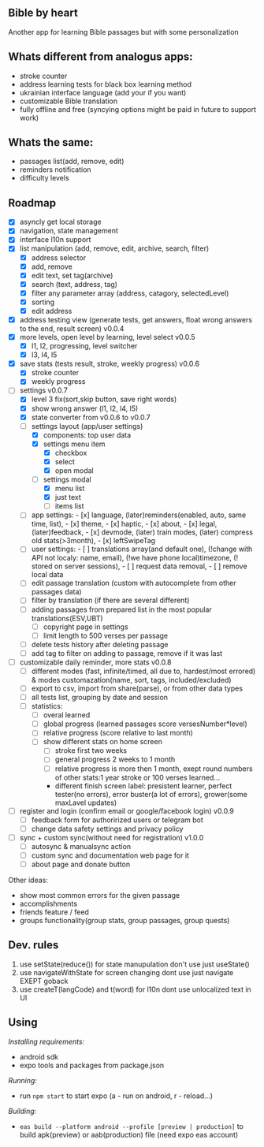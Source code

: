 Bible by heart
---

Another app for learning Bible passages but with some personalization

Whats different from analogus apps:
---

- stroke counter 
- address learning tests for black box learning method
- ukrainian interface language (add your if you want)
- customizable Bible translation
- fully offline and free (syncying options might be paid in future to support work)

Whats the same:
---

- passages list(add, remove, edit)
- reminders notification
- difficulty levels

Roadmap
---

- [x] asyncly get local storage
- [x] navigation, state management
- [x] interface l10n support
- [x] list manipulation (add, remove, edit, archive, search, filter)
  - [x] address selector
  - [x] add, remove
  - [x] edit text, set tag(archive)
  - [x] search (text, address, tag)
  - [x] filter any parameter array (address, catagory, selectedLevel)
  - [x] sorting
  - [x] edit address
- [x] address testing view (generate tests, get answers, float wrong answers to the end, result screen) v0.0.4
- [x] more levels, open level by learning, level select v0.0.5
  - [x] l1, l2, progressing, level switcher
  - [x] l3, l4, l5
- [x] save stats (tests result, stroke, weekly progress) v0.0.6
  - [x] stroke counter
  - [x] weekly progress
- [ ] settings v0.0.7
  - [x] level 3 fix(sort,skip button, save right words)
  - [x] show wrong answer (l1, l2, l4, l5)
  - [x] state converter from v0.0.6 to v0.0.7
  - [ ] settings layout (app/user settings)
    - [x] components: top user data
    - [x] settings menu item
      - [x] checkbox
      - [x] select
      - [x] open modal
    - [ ] settings modal
      - [x] menu list 
      - [x] just text
      - [ ] items list
  - [ ] app settings: - [x] language, (later)reminders(enabled, auto, same time, list), - [x] theme, - [x] haptic, - [x]  about, - [x] legal, (later)feedback, - [x] devmode, (later) train modes, (later) compress old stats(>3month), - [x] leftSwipeTag
  - [ ] user settings:  - [ ] translations array(and default one), (!change with API not localy: name, email), (!we have phone local)timezone, (! stored on server sessions), - [ ] request data removal, - [ ] remove local data
  - [ ] edit passage translation (custom with autocomplete from other passages data)
  - [ ] filter by translation (if there are several different)
  - [ ] adding passages from prepared list in the most popular translations(ESV,UBT)
    - [ ] copyright page in settings
    - [ ] limit length to 500 verses per passage
  - [ ] delete tests history after deleting passage 
  - [ ] add tag to filter on adding to passage, remove if it was last
- [ ] customizable daily reminder, more stats v0.0.8
  - [ ] different modes (fast, infinite/timed, all due to, hardest/most errored) & modes customazation(name, sort, tags, included/excluded)
  - [ ] export to csv, import from share(parse), or from other data types
  - [ ] all tests list, grouping by date and session
  - [ ] statistics:
    - [ ] overal learned
    - [ ] global progress (learned passages score versesNumber*level)
    - [ ] relative progress (score relative to last month)
    - [ ] show different stats on home screen
      - [ ] stroke first two weeks
      - [ ] general progress 2 weeks to 1 month
      - [ ] relative progress is more then 1 month, exept round numbers of other stats:1 year stroke or 100 verses learned...
      - different finish screen label: presistent learner, perfect tester(no errors), error buster(a lot of errors), grower(some maxLavel updates)
- [ ] register and login (confirm email or google/facebook login) v0.0.9
  - [ ] feedback form for authorirized users or telegram bot
  - [ ] change data safety settings and privacy policy
- [ ] sync + custom sync(without need for registration) v1.0.0
  - [ ] autosync & manualsync action
  - [ ] custom sync and documentation web page for it
  - [ ] about page and donate button

Other ideas:
- show most common errors for the given passage
- accomplishments
- friends feature / feed
- groups functionality(group stats, group passages, group quests)
 
Dev. rules
---
1. use setState(reduce()) for state manupulation don't use just useState()
2. use navigateWithState for screen changing dont use just navigate EXEPT goback
3. use createT(langCode) and t(word) for l10n dont use unlocalized text in UI

Using
---
*Installing requirements:*
-  android sdk
- expo tools and packages from package.json

*Running:*
- run `npm start` to start expo (a - run on android, r - reload...)

*Building:*
- `eas build --platform android --profile [preview | production]` to build apk(preview) or aab(production) file (need expo eas account)